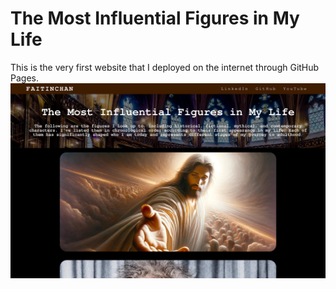 # The Most Influential Figures in My Life
This is the very first website that I deployed on the internet through GitHub Pages.
![image](https://github.com/faitinchan/My_Heroes/blob/main/My_Heroes.jpg)
